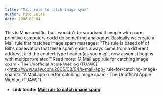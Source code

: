 ```yaml
---
title: "Mail rule to catch image spam"
author: Pito Salas
date: 2006-08-04
---
```


This is Mac specific, but I wouldn't be surprised if people with more
primitive computers could do something analogous. Basically we create a Mail
rule that matches image spam messages: "The rule is based off of Bill's
observation that these spam emails always come from a different address, and
the content type header (as you might now assume) begins with
multipart/related'" Read more: [A Mail.app rule for catching image spam - The
Unofficial Apple Weblog (TUAW)](<http://www.tuaw.com/2006/08/04/a-mail-app-
rule-for-catching-image-spam/> "A Mail.app rule for catching image spam - The
Unofficial Apple Weblog \(TUAW\)")


* **Link to site:** **[Mail rule to catch image spam](None)**
